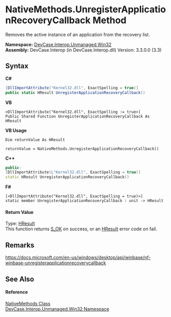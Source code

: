 # NativeMethods.UnregisterApplicationRecoveryCallback Method 
 

Removes the active instance of an application from the recovery list.

**Namespace:**&nbsp;<a href="N_DevCase_Interop_Unmanaged_Win32">DevCase.Interop.Unmanaged.Win32</a><br />**Assembly:**&nbsp;DevCase.Interop (in DevCase.Interop.dll) Version: 3.3.0.0 (3.3)

## Syntax

**C#**<br />
``` C#
[DllImportAttribute("Kernel32.dll", ExactSpelling = true)]
public static HResult UnregisterApplicationRecoveryCallback()
```

**VB**<br />
``` VB
<DllImportAttribute("Kernel32.dll", ExactSpelling := true>]
Public Shared Function UnregisterApplicationRecoveryCallback As HResult
```

**VB Usage**<br />
``` VB Usage
Dim returnValue As HResult

returnValue = NativeMethods.UnregisterApplicationRecoveryCallback()
```

**C++**<br />
``` C++
public:
[DllImportAttribute(L"Kernel32.dll", ExactSpelling = true)]
static HResult UnregisterApplicationRecoveryCallback()
```

**F#**<br />
``` F#
[<DllImportAttribute("Kernel32.dll", ExactSpelling = true)>]
static member UnregisterApplicationRecoveryCallback : unit -> HResult 

```


#### Return Value
Type: <a href="T_DevCase_Interop_Unmanaged_Win32_Enums_HResult">HResult</a><br />This function returns <a href="T_DevCase_Interop_Unmanaged_Win32_Enums_HResult">S_OK</a> on success, or an <a href="T_DevCase_Interop_Unmanaged_Win32_Enums_HResult">HResult</a> error code on fail.

## Remarks
<a href="https://docs.microsoft.com/en-us/windows/desktop/api/winbase/nf-winbase-unregisterapplicationrecoverycallback" target="_blank">https://docs.microsoft.com/en-us/windows/desktop/api/winbase/nf-winbase-unregisterapplicationrecoverycallback</a>

## See Also


#### Reference
<a href="T_DevCase_Interop_Unmanaged_Win32_NativeMethods">NativeMethods Class</a><br /><a href="N_DevCase_Interop_Unmanaged_Win32">DevCase.Interop.Unmanaged.Win32 Namespace</a><br />